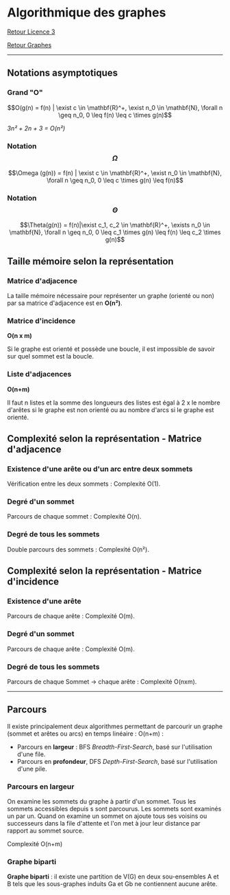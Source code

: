 # Algorithmique des graphes


[Retour Licence 3](https://mcheungsen.github.io/cours/ "Licence 3")

[Retour Graphes](index.md)

---

## Notations asymptotiques

### Grand "O" 

$$O(g(n) = f(n) | \exist c \in \mathbf{R}^+, \exist n_0 \in \mathbf{N}, \forall n \geq n_0, 0 \leq f(n) \leq c \times g(n)$$

*3n² + 2n + 3 = O(n²)*

### Notation $$\Omega$$

$$\Omega (g(n)) = f(n) | \exist c \in \mathbf{R}^+, \exist n_0 \in \mathbf{N}, \forall n \geq n_0, 0 \leq c \times g(n) \leq f(n)$$

### Notation $$\Theta$$

$$\Theta(g(n)) = f(n)|\exist c_1, c_2 \in \mathbf{R}^+, \exists n_0 \in \mathbf{N}, \forall n \geq n_0, 0 \leq c_1 \times g(n) \leq f(n) \leq c_2 \times g(n)$$

## Taille mémoire selon la représentation

### Matrice d'adjacence
La taille mémoire nécessaire pour représenter un graphe (orienté ou non) par sa matrice d'adjacence est en **O(n²)**.

### Matrice d'incidence
**O(n x m)**

Si le graphe est orienté et possède une boucle, il est impossible de savoir sur quel sommet est la boucle.

### Liste d'adjacences
**O(n+m)**

Il faut n listes et la somme des longueurs des listes est égal à 2 x le nombre d'arêtes si le graphe est non orienté ou au nombre d'arcs si le graphe est orienté.

## Complexité selon la représentation - Matrice d'adjacence

### Existence d'une arête ou d'un arc entre deux sommets
Vérification entre les deux sommets : Complexité O(1).

### Degré d'un sommet
Parcours de chaque sommet : Complexité O(n).

### Degré de tous les sommets
Double parcours des sommets : Complexité O(n²).

## Complexité selon la représentation - Matrice d'incidence

### Existence d'une arête
Parcours de chaque arête : Complexité O(m).

### Degré d'un sommet
Parcours de chaque arête : Complexité O(m).

### Degré de tous les sommets
Parcours de chaque Sommet ->  chaque arête : Complexité O(nxm).

------

## Parcours
Il existe principalement deux algorithmes permettant de parcourir un graphe (sommet et arêtes ou arcs) en temps linéaire : O(n+m) :
- Parcours en **largeur** : BFS *Breadth-First-Search*, basé sur l'utilisation d'une file.
- Parcours en **profondeur**, DFS *Depth-First-Search*, basé sur l'utilisation d'une pile.

### Parcours en largeur
On examine les sommets du graphe à partir d'un sommet. Tous les sommets accessibles depuis s sont parcourus. Les sommets sont examinés un par un. Quand on examine un sommet on ajoute tous ses voisins ou successeurs dans la file d'attente et l'on met à jour leur distance par rapport au sommet source.

Complexité O(n+m)

### Graphe biparti
**Graphe biparti** : il existe une partition de V(G) en deux sou-ensembles A et B tels que les sous-graphes induits Ga et Gb ne contiennent aucune arête.

<script src="https://polyfill.io/v3/polyfill.min.js?features=es6"></script>
<script id="MathJax-script" async src="https://cdn.jsdelivr.net/npm/mathjax@3/es5/tex-mml-chtml.js"></script>
